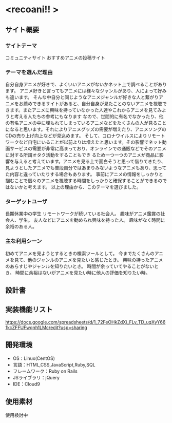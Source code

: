 # <recoani!! >

## サイト概要
### サイトテーマ
コミュニティサイト
おすすめアニメの投稿サイト
### テーマを選んだ理由

自分自身アニメが好きで、よくいいアニメがないかネット上で調べることがあります。
アニメ好きと言ってもアニメには様々なジャンルがあり、人によって好みも違います。
そんな中自分と同じようなアニメジャンルが好きな人と繋がりアニメをお薦めできるサイトがあると、自分自身が見たことのないアニメを視聴できます。またアニメに興味を持っていなかった人達やこれからアニメを見てみようと考える人たちの参考にもなります
なので、世間的に有名でなかったり、他の有名アニメの中に埋もれてしまっているアニメなどをたくさんの人が見ることになると思います。それによりアニメグッズの需要が増えたり、アニメソングのCDの売り上げ向上などが見込めます。
そして、コロナウイルスによりリモートワークなど自宅にいることが以前よりは増えたと思います。その影響でネット動画サービスの需要が非常に高まっており、オンラインでの通販などでそのアニメに対する所謂オタク活動をすることもでき
るため一つ一つのアニメが商品に影響を与えると考えています。アニメを見る上で面白そうと思って借りてきたり、見ようとしたアニメでも普段自分ではあまりみないようなアニメもあり、思ってた内容と違っていたりする場合もあります。
事前にアニメの情報をしっかりと掴むことで個々のアニメを視聴する時間をしっかりと確保することができるのではないかと考えます。
以上の理由から、このテーマを選びました。
### ターゲットユーザ
長期休業中の学生
リモートワークが続いている社会人。
趣味がアニメ鑑賞の社会人、学生。
友人などにアニメを勧められ興味を持った人。
趣味がなく時間に余裕のある人。

### 主な利用シーン
初めてアニメを見ようとするときの検索ツールとして。
今までたくさんのアニメを見て、他のジャンルのアニメを見たいと感じたとき。
興味の持ったアニメのあらすじやジャンルを知りたいとき。
時間が余っていてやることがないとき。
時間に余裕はないがアニメを見たい時に他人の評価を知りたい時。
## 設計書

## 実装機能リスト
https://docs.google.com/spreadsheets/d/1_72FeOHkZdXi_FLv_TD_uqXyY661kcZFFUFwqnh1LMc/edit?usp=sharing
## 開発環境
- OS：Linux(CentOS)
- 言語：HTML,CSS,JavaScript,Ruby,SQL
- フレームワーク：Ruby on Rails
- JSライブラリ：jQuery
- IDE：Cloud9

## 使用素材
使用検討中
